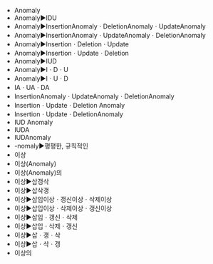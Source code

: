 ﻿- Anomaly
- Anomaly▶️IDU
- Anomaly▶️InsertionAnomalyㆍDeletionAnomalyㆍUpdateAnomaly
- Anomaly▶️InsertionAnomalyㆍUpdateAnomalyㆍDeletionAnomaly
- Anomaly▶️InsertionㆍDeletionㆍUpdate
- Anomaly▶️InsertionㆍUpdateㆍDeletion
- Anomaly▶️IUD
- Anomaly▶️IㆍDㆍU
- Anomaly▶️IㆍUㆍD
- IAㆍUAㆍDA
- InsertionAnomalyㆍUpdateAnomalyㆍDeletionAnomaly
- InsertionㆍUpdateㆍDeletion Anomaly
- InsertionㆍUpdateㆍDeletionAnomaly
- IUD Anomaly
- IUDA
- IUDAnomaly
- -nomaly▶️평평한, 규칙적인
- 이상
- 이상(Anomaly)
- 이상(Anomaly)의
- 이상▶️삽갱삭
- 이상▶️삽삭갱
- 이상▶️삽입이상ㆍ갱신이상ㆍ삭제이상
- 이상▶️삽입이상ㆍ삭제이상ㆍ갱신이상
- 이상▶️삽입ㆍ갱신ㆍ삭제
- 이상▶️삽입ㆍ삭제ㆍ갱신
- 이상▶️삽ㆍ갱ㆍ삭
- 이상▶️삽ㆍ삭ㆍ갱
- 이상의
